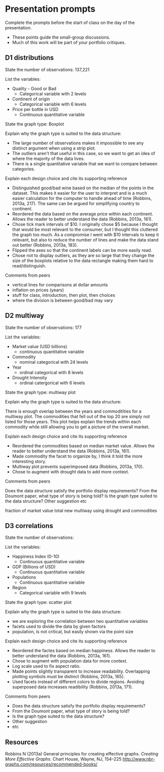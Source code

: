 
Presentation prompts
====================

Complete the prompts before the start of class on the day of the presentation.

-   These points guide the small-group discussions.
-   Much of this work will be part of your portfolio critiques.

D1 distributions
----------------

State the number of observations: 137,221

List the variables:

-   Quality - Good or Bad
    -   Categorical variable with 2 levels
-   Continent of origin
    -   Categorical variable with 6 levels
-   Price per bottle in USD
    -   Continuous quantitative variable

State the graph type: Boxplot

Explain why the graph type is suited to the data structure:

-   The large number of observations makes it impossible to see any distinct argument when using a strip plot.
-   The outliers aren't that useful in this case, so we want to get an idea of where the majority of the data lives.
-   There is a single quantitative variable that we want to compare between categories.

Explain each design choice and cite its supporting reference

-   Distinguished good/bad wine based on the median of the points in the dataset. This makes it easier for the user to interpret and is a much easier calculation for the computer to handle ahead of time (Robbins, 2013a, 217). The same can be argued for simplifying country to continent.
-   Reordered the data based on the average price within each continent. Allows the reader to better understand the data (Robbins, 2013a, 161).
-   Chose tick mark intervals of $10. I originally chose $5 because I thought that would be most relevant to the consumer, but I thought this cluttered the graph too much. As a compromise I went with $10 intervals to keep it relevant, but also to reduce the number of lines and make the data stand out better (Robbins, 2013a, 183).
-   Flipped the axes so that the continent labels can be more easily read.
-   Chose not to display outliers, as they are so large that they change the size of the boxplots relative to the data rectangle making them hard to read/distinguish.

Comments from peers

-   vertical lines for comparisons at dollar amounts
-   inflation on prices (years)
-   stuff for class, introduction, then plot, then choices
-   where the division is between good/bad may vary

D2 multiway
-----------

State the number of observations: 177

List the variables:

-   Market value (USD billions)
    -   continuous quantitative variable
-   Commodity
    -   nominal categorical with 24 levels
-   Year
    -   ordinal categorical with 8 levels
-   Drought Intensity
    -   ordinal catergorical with 6 levels

State the graph type: multiway plot

Explain why the graph type is suited to the data structure:

There is enough overlap between the years and commoditities for a multiway plot. The commodities that fell out of the top 20 are simply not listed for those years. This plot helps explain the trends within each commodity while still allowing you to get a picture of the overall market.

Explain each design choice and cite its supporting reference

-   Reordered the commodities based on median market value. Allows the reader to better understand the data (Robbins, 2013a, 161).
-   Made commodity the facet to organize by, I think it told the more interesting story.
-   Multiway plot prevents superimposed data (Robbins, 2013a, 170).
-   Chose to augment with drought data to add more context.

Comments from peers

Does the data structure satisfy the portfolio display requirements? From the Doumont paper, what type of story is being told? Is the graph type suited to the data structure? Other suggestion etc

fraction of market value total new multiway using drought and commodities

D3 correlations
---------------

State the number of observations:

List the variables:

-   Happiness Index (0-10)
    -   Continuous quantitative variable
-   GDP (Billions of USD)
    -   Continuous quantitative variable
-   Populations
    -   Continuous quantitative variable
-   Region
    -   Categorical variable with 9 levels

State the graph type: scatter plot

Explain why the graph type is suited to the data structure:

-   we are exploring the correlation between two quantitative variables
-   facets used to divide the data by given factors
-   population, is not critical, but easily shown via the point size

Explain each design choice and cite its supporting reference

-   Reordered the factes based on median happiness. Allows the reader to better understand the data (Robbins, 2013a, 161).
-   Chose to augment with population data for more context.
-   Log scale used to fix aspect ratio.
-   Made points slightly transparent to increase readability. Overlapping plotting symbols must be distinct (Robbins, 2013a, 165).
-   Used facets instead of different colors to divide regions. Avoiding superposed data increases readibility (Robbins, 2013a, 171).

Comments from peers

-   Does the data structure satisfy the portfolio display requirements?
-   From the Doumont paper, what type of story is being told?
-   Is the graph type suited to the data structure?
-   Other suggestion
-   etc

Resources
---------

Robbins N (2013a) General principles for creating effective graphs. *Creating More Effective Graphs*. Chart House, Wayne, NJ, 154–225 <http://www.nbr-graphs.com/resources/recommended-books/>
